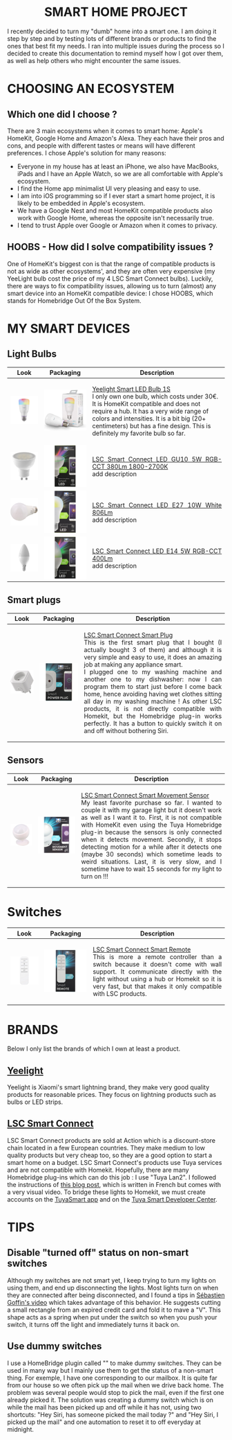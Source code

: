 <h1 align="center">SMART HOME PROJECT</h1>

I recently decided to turn my "dumb" home into a smart one. I am doing it step by step and by testing lots of different brands or products to find the ones that best fit my needs.
I ran into multiple issues during the process so I decided to create this documentation to remind myself how I got over them, as well as help others who might encounter the same issues.

# CHOOSING AN ECOSYSTEM

## Which one did I choose ?

There are 3 main ecosystems when it comes to smart home: Apple's HomeKit, Google Home and Amazon's Alexa. They each have their pros and cons, and people with different tastes or means will have different preferences. I chose Apple's solution for many reasons:
  - Everyone in my house has at least an iPhone, we also have MacBooks, iPads and I have an Apple Watch, so we are all comfortable with Apple's ecosystem.
  - I find the Home app minimalist UI very pleasing and easy to use.
  - I am into iOS programming so if I ever start a smart home project, it is likely to be embedded in Apple's ecosystem.
  - We have a Google Nest and most HomeKit compatible products also work with Google Home, whereas the opposite isn't necessarily true.
  - I tend to trust Apple over Google or Amazon when it comes to privacy.

## HOOBS - How did I solve compatibility issues ?

One of HomeKit's biggest con is that the range of compatible products is not as wide as other ecosystems', and they are often very expensive (my YeeLight bulb cost the price of my 4 LSC Smart Connect bulbs).
Luckily, there are ways to fix compatibility issues, allowing us to turn (almost) any smart device into an HomeKit compatible device: I chose HOOBS, which stands for Homebridge Out Of the Box System.


# MY SMART DEVICES

## Light Bulbs
| Look | Packaging | Description |
|-|-|-|
| <img src="img/yeelight-1S.jpg" width=250> | <img src="img/yeelight-1S-box.jpg" width=250> | <p align="left">[Yeelight Smart LED Bulb 1S](https://www.amazon.fr/Yeelight-millions-couleurs-Compatible-Assistant/dp/B0832XR68B/ref=sxts_sxwds-bia-wc-p13n1_0)<br/>I only own one bulb, which costs under 30€. It is HomeKit compatible and does not require a hub. It has a very wide range of colors and intensities. It is a bit big (20+ centimeters) but has a fine design. This is definitely my favorite bulb so far.</p>|
| <img src="img/lsc-smart-led-GU10.jpeg" width=250> | <img src="img/lsc-smart-led-GU10-box.jpeg" width=250> | <p align="justify">[LSC Smart Connect LED GU10 5W RGB-CCT 380Lm 1800-2700K](https://www.action.com/fr-fr/p/spot-multicolore-connecte-lsc-smart-connect-2/)<br/>add description</p>|
| <img src="img/lsc-smart-led-E27.jpeg" width=250> | <img src="img/lsc-smart-led-E27-box.jpeg" width=250> | <p align="justify">[LSC Smart Connect LED E27 10W White 806Lm ](https://www.action.com/fr-fr/p/lampe-led-intelligente-lsc-smart-connect3/)<br/>add description</p>|
| <img src="img/lsc-smart-led-E14.jpeg" width=250> | <img src="img/lsc-smart-led-E14-box.jpeg" width=250> | <p align="justify">[LSC Smart Connect LED E14 5W RGB-CCT 400Lm ](https://www.action.com/fr-fr/p/lampe-led-intelligente-lsc-smart-connect3/)<br/>add description</p>|

## Smart plugs
| Look | Packaging | Description |
|-|-|-|
| <img src="img/lsc-smart-plug.jpeg" width=250> | <img src="img/lsc-smart-plug-box.jpeg" width=250> | <p align="justify">[LSC Smart Connect Smart Plug](https://www.action.com/fr-fr/p/prise-intelligente-lsc-smart-connect/)<br/>This is the first smart plug that I bought (I actually bought 3 of them) and although it is very simple and easy to use, it does an amazing job at making any appliance smart.<br/>I plugged one to my washing machine and another one to my dishwasher: now I can program them to start just before I come back home, hence avoiding having wet clothes sitting all day in my washing machine ! As other LSC products, it is not directly compatible with Homekit, but the Homebridge plug-in works perfectly. It has a button to quickly switch it on and off without bothering Siri.</p>


## Sensors
| Look | Packaging | Description |
|-|-|-|
| <img src="img/lsc-smart-motion-sensor.jpeg" width=250> | <img src="img/lsc-smart-motion-sensor-box.jpeg" width=250> | <p align="justify">[LSC Smart Connect Smart Movement Sensor](https://www.action.com/fr-fr/p/dummy-3000370/)<br/>My least favorite purchase so far. I wanted to couple it with my garage light but it doesn't work as well as I want it to. First, it is not compatible with HomeKit even using the Tuya Homebridge plug-in because the sensors is only connected when it detects movement. Secondly, it stops detecting motion for a while after it detects one (maybe 30 seconds) which sometime leads to weird situations. Last, it is very slow, and I sometime have to wait 15 seconds for my light to turn on !!!</p>

# Switches
| Look | Packaging | Description |
|-|-|-|
| <img src="img/lsc-smart-remote.jpeg" width=250> | <img src="img/lsc-smart-remote-box.jpeg" width=250> | <p align="justify">[LSC Smart Connect Smart Remote](https://www.action.com/fr-fr/p/telecommande-lsc-smart-connect/)<br/>This is more a remote controller than a switch because it doesn't come with wall support. It communicate directly with the light without using a hub or Homekit so it is very fast, but that makes it only compatible with LSC products.</p>


# BRANDS

Below I only list the brands of which I own at least a product.

## [Yeelight](https://www.yeelight.com/)

Yeelight is Xiaomi's smart lightning brand, they make very good quality products for reasonable prices. They focus on lightning products such as bulbs or LED strips.

## [LSC Smart Connect](https://www.action.com/fr-fr/brands/lsc-smart-connect/)

LSC Smart Connect products are sold at Action which is a discount-store chain located in a few European countries. They make medium to low quality products but very cheap too, so they are a good option to start a smart home on a budget.
LSC Smart Connect's products use Tuya services and are not compatible with Homekit. Hopefully, there are many Homebridge plug-ins which can do this job : I use "Tuya Lan2". I followed the instructions of [this blog post](http://www.experience2geek.com/tuto-lsc-smart-connect-avec-homekit/), which is written in French but comes with a very visual video. To bridge these lights to Homekit, we must create accounts on the [TuyaSmart app](https://apps.apple.com/fr/app/tuyasmart/id1034649547) and on the [Tuya Smart Developer Center](https://iot.tuya.com/).

# TIPS

## Disable "turned off" status on non-smart switches
Although my switches are not smart yet, I keep trying to turn my lights on using them, and end up disconnecting the lights. Most lights turn on when they are connected after being disconnected, and I found a tips in [Sébastien Goffin's video](https://www.youtube.com/watch?v=-o8XnqRYhOs) which takes advantage of this behavior. He suggests cutting a small rectangle from an expired credit card and fold it to mave a "V". This shape acts as a spring when put under the switch so when you push your switch, it turns off the light and immediately turns it back on.

## Use dummy switches
I use a HomeBridge plugin called "" to make dummy switches. They can be used in many way but I mainly use them to get the status of a non-smart thing. For exemple, I have one corresponding to our mailbox. It is quite far from our house so we often pick up the mail when we drive back home. The problem was several people would stop to pick the mail, even if the first one already picked it. The solution was creating a dummy switch which is on while the mail has been picked up and off while it has not, using two shortcuts: "Hey Siri, has someone picked the mail today ?" and "Hey Siri, I picked up the mail" and one automation to reset it to off everyday at midnight.
